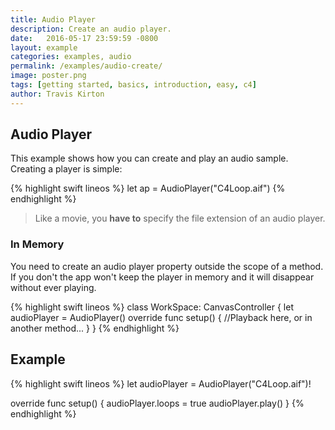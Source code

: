 ```yaml
---
title: Audio Player
description: Create an audio player.
date:   2016-05-17 23:59:59 -0800
layout: example
categories: examples, audio
permalink: /examples/audio-create/
image: poster.png
tags: [getting started, basics, introduction, easy, c4]
author: Travis Kirton
---
```

## Audio Player
This example shows how you can create and play an audio sample. Creating a player is simple:

{% highlight swift lineos %}
let ap = AudioPlayer("C4Loop.aif")
{% endhighlight %}

> Like a movie, you **have to** specify the file extension of an audio player.

### In Memory
You need to create an audio player property outside the scope of a method. If you don't the app won't keep the player in memory and it will disappear without ever playing.

{% highlight swift lineos %}
class WorkSpace: CanvasController {
    let audioPlayer = AudioPlayer()
    override func setup() {
        //Playback here, or in another method...
    }
}
{% endhighlight %}

## Example
{% highlight swift lineos %}
let audioPlayer = AudioPlayer("C4Loop.aif")!

override func setup() {
    audioPlayer.loops = true
    audioPlayer.play()
}
{% endhighlight %}
